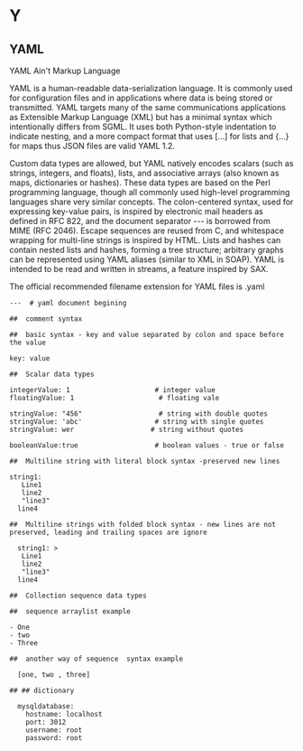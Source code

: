 # Y

## YAML

YAML Ain't Markup Language

YAML is a human-readable data-serialization language. It is commonly
used for configuration files and in applications where data is being
stored or transmitted. YAML targets many of the same communications
applications as Extensible Markup Language (XML) but has a minimal
syntax which intentionally differs from SGML. It uses both Python-style
indentation to indicate nesting, and a more compact format that uses
\[...\] for lists and {...} for maps thus JSON files are valid YAML 1.2.

Custom data types are allowed, but YAML natively encodes scalars (such
as strings, integers, and floats), lists, and associative arrays (also
known as maps, dictionaries or hashes). These data types are based on
the Perl programming language, though all commonly used high-level
programming languages share very similar concepts. The colon-centered
syntax, used for expressing key-value pairs, is inspired by electronic
mail headers as defined in RFC 822, and the document separator --- is
borrowed from MIME (RFC 2046). Escape sequences are reused from C, and
whitespace wrapping for multi-line strings is inspired by HTML. Lists
and hashes can contain nested lists and hashes, forming a tree
structure; arbitrary graphs can be represented using YAML aliases
(similar to XML in SOAP). YAML is intended to be read and written in
streams, a feature inspired by SAX.

The official recommended filename extension for YAML files is .yaml

``` {.yaml}
---  # yaml document begining

##  comment syntax

##  basic syntax - key and value separated by colon and space before the value

key: value

##  Scalar data types

integerValue: 1                     # integer value
floatingValue: 1                     # floating vale

stringValue: "456"                   # string with double quotes
stringValue: 'abc'                  # string with single quotes
stringValue: wer                   # string without quotes

booleanValue:true                   # boolean values - true or false

##  Multiline string with literal block syntax -preserved new lines

string1:
   Line1
   line2
   "line3"
  line4

##  Multiline strings with folded block syntax - new lines are not preserved, leading and trailing spaces are ignore

  string1: >
   Line1
   line2
   "line3"
  line4

##  Collection sequence data types

##  sequence arraylist example

- One
- two
- Three

##  another way of sequence  syntax example

  [one, two , three]

## ## dictionary

  mysqldatabase:
    hostname: localhost
    port: 3012
    username: root
    password: root
```

